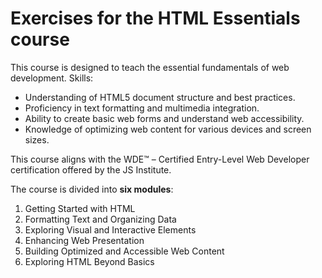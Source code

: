 # Exercises for the HTML Essentials course
This course is designed to teach the essential fundamentals of web development.
Skills:
- Understanding of HTML5 document structure and best practices.
- Proficiency in text formatting and multimedia integration.
- Ability to create basic web forms and understand web accessibility.
- Knowledge of optimizing web content for various devices and screen sizes.

This course aligns with the WDE™ – Certified Entry-Level Web Developer certification offered by the JS Institute.

The course is divided into **six modules**:
1. Getting Started with HTML
2. Formatting Text and Organizing Data
3. Exploring Visual and Interactive Elements
4. Enhancing Web Presentation
5. Building Optimized and Accessible Web Content
6. Exploring HTML Beyond Basics